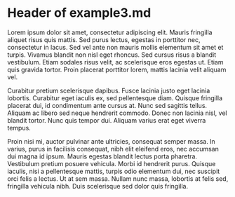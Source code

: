 # Header of example3.md

Lorem ipsum dolor sit amet, consectetur adipiscing elit. Mauris fringilla aliquet risus quis mattis. Sed purus lectus, egestas in porttitor nec, consectetur in lacus. Sed vel ante non mauris mollis elementum sit amet et turpis. Vivamus blandit non nisl eget rhoncus. Sed cursus risus a blandit vestibulum. Etiam sodales risus velit, ac scelerisque eros egestas ut. Etiam quis gravida tortor. Proin placerat porttitor lorem, mattis lacinia velit aliquam vel.

Curabitur pretium scelerisque dapibus. Fusce lacinia justo eget lacinia lobortis. Curabitur eget iaculis ex, sed pellentesque diam. Quisque fringilla placerat dui, id condimentum ante cursus at. Nunc sed sagittis tellus. Aliquam ac libero sed neque hendrerit commodo. Donec non lacinia nisl, vel blandit tortor. Nunc quis tempor dui. Aliquam varius erat eget viverra tempus.

Proin nisi mi, auctor pulvinar ante ultricies, consequat semper massa. In varius, purus in facilisis consequat, nibh elit eleifend eros, nec accumsan dui magna id ipsum. Mauris egestas blandit lectus porta pharetra. Vestibulum pretium posuere vehicula. Morbi id hendrerit purus. Quisque iaculis, nisi a pellentesque mattis, turpis odio elementum dui, nec suscipit orci felis a lectus. Ut at sem massa. Nullam nunc massa, lobortis at felis sed, fringilla vehicula nibh. Duis scelerisque sed dolor quis fringilla.